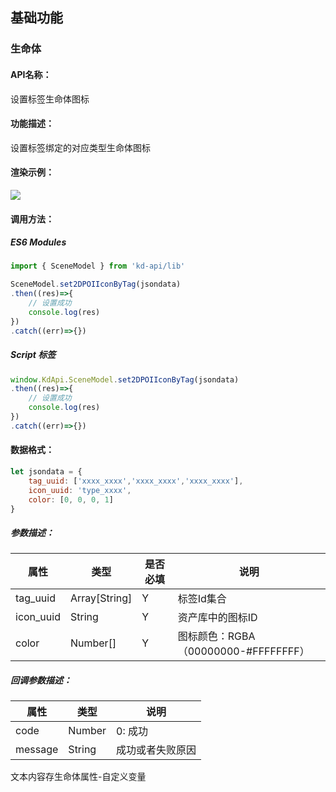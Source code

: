 <!--
 * @Author: your name
 * @Date: 2022-3-30 14:36:42
 * @LastEditTime: 2022-04-14 11:40:19
 * @LastEditors: Please set LastEditors
 * @Description: 打开koroFileHeader查看配置 进行设置: https://github.com/OBKoro1/koro1FileHeader/wiki/%E9%85%8D%E7%BD%AE
 * @FilePath: /KD-API-DOCS/public/md/api/获取场景列表.md
-->
## 基础功能
### 生命体

#### API名称：
设置标签生命体图标
#### 功能描述：

设置标签绑定的对应类型生命体图标

#### 渲染示例：
![](../../image/example/设置标签生命体图标.webp)
#### 调用方法：

##### ES6 Modules
``` javascript
import { SceneModel } from 'kd-api/lib'

SceneModel.set2DPOIIconByTag(jsondata)
.then((res)=>{
    // 设置成功
    console.log(res)
})
.catch((err)=>{})
```

##### Script 标签
``` javascript
window.KdApi.SceneModel.set2DPOIIconByTag(jsondata)
.then((res)=>{
    // 设置成功
    console.log(res)
})
.catch((err)=>{})
```


#### 数据格式：

```javascript
let jsondata = {
    tag_uuid: ['xxxx_xxxx','xxxx_xxxx','xxxx_xxxx'],
    icon_uuid: 'type_xxxx',
    color: [0, 0, 0, 1]
}
```
##### 参数描述：

| 属性      | 类型            | 是否必填 | 说明     |
|---------|---------------|------|--------|
| tag_uuid   | Array[String] | Y    | 标签Id集合 |
| icon_uuid    | String        | Y    | 资产库中的图标ID   |
| color | Number[]| Y | 图标颜色：RGBA（00000000-#FFFFFFFF）

##### 回调参数描述：
| 属性    | 类型   | 说明                     |
| ------- | ------ | ------------------------ |
| code    | Number | 0: 成功  |
| message    | String | 成功或者失败原因  |

文本内容存生命体属性-自定义变量

